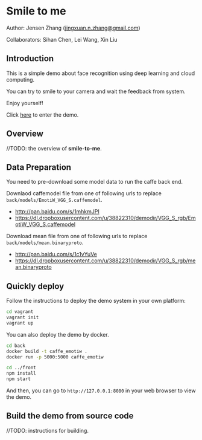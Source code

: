 Smile to me
===========

Author: Jensen Zhang (jingxuan.n.zhang@gmail.com)

Collaborators: Sihan Chen, Lei Wang, Xin Liu

## Introduction

This is a simple demo about face recognition using deep learning and cloud computing.

You can try to smile to your camera and wait the feedback from system.

Enjoy yourself!

Click [here](#) to enter the demo.

## Overview

//TODO: the overview of **smile-to-me**.

## Data Preparation

You need to pre-download some model data to run the caffe back end.

Downlaod caffemodel file from one of following urls to replace `back/models/EmotiW_VGG_S.caffemodel`.

- <http://pan.baidu.com/s/1mhkmJPI>
- <https://dl.dropboxusercontent.com/u/38822310/demodir/VGG_S_rgb/EmotiW_VGG_S.caffemodel>

Download mean file from one of following urls to replace `back/models/mean.binaryproto`.

- <http://pan.baidu.com/s/1c1vYuVe>
- <https://dl.dropboxusercontent.com/u/38822310/demodir/VGG_S_rgb/mean.binaryproto>

## Quickly deploy

Follow the instructions to deploy the demo system in your own platform:

``` bash
cd vagrant
vagrant init
vagrant up
```

You can also deploy the demo by docker.

``` bash
cd back
docker build -t caffe_emotiw .
docker run -p 5000:5000 caffe_emotiw

cd ../front
npm install
npm start
```

And then, you can go to `http://127.0.0.1:8080` in your web browser to view the demo.

## Build the demo from source code

//TODO: instructions for building.
